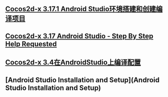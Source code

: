 ## [Cocos2d-x 3.17.1 Android Studio环境搭建和创建编译项目](https://blog.csdn.net/qq_23261197/article/details/87883614?tdsourcetag=s_pcqq_aiomsg)
## [Cocos2d-x 3.17 Android Studio - Step By Step Help Requested](https://discuss.cocos2d-x.org/t/cocos2d-x-3-17-android-studio-step-by-step-help-requested/43922)
## [Cocos2d-x 3.4在AndroidStudio上编译配置](https://www.cnblogs.com/studweijun/p/4320778.html)
## [Android Studio Installation and Setup](Android Studio Installation and Setup)
